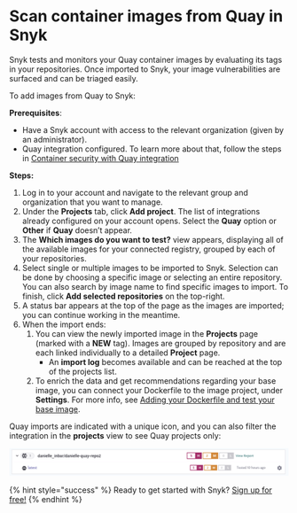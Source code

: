 # Scan container images from Quay in Snyk

Snyk tests and monitors your Quay container images by evaluating its tags in your repositories. Once imported to Snyk, your image vulnerabilities are surfaced and can be triaged easily.

To add images from Quay to Snyk:

**Prerequisites**:

* Have a Snyk account with access to the relevant organization \(given by an administrator\).
* Quay integration configured. To learn more about that, follow the steps in [Container security with Quay integration](https://docs.snyk.io/snyk-container/image-scanning-library/untitled-1/container-security-with-quay-integration)

**Steps:**

1. Log in to your account and navigate to the relevant group and organization that you want to manage. 
2. Under the **Projects** tab, click **Add project**. The list of integrations already configured on your account opens. Select the **Quay** option or **Other** if **Quay** doesn’t appear.
3. The **Which images do you want to test?** view appears, displaying all of the available images for your connected registry, grouped by each of your repositories. 
4. Select single or multiple images to be imported to Snyk. Selection can be done by choosing a specific image or selecting an entire repository. You can also search by image name to find specific images to import. To finish, click **Add selected repositories** on the top-right. 
5. A status bar appears at the top of the page as the images are imported; you can continue working in the meantime. 
6. When the import ends:
   1. You can view the newly imported image in the **Projects** page \(marked with a **NEW** tag\). Images are grouped by repository and are each linked individually to a detailed **Project** page.
      * An **import log** becomes available and can be reached at the top of the projects list. 
   2. To enrich the data and get recommendations regarding your base image, you can connect your Dockerfile to the image project, under **Settings**. For more info, see [Adding your Dockerfile and test your base image](https://support.snyk.io/hc/articles/360003916218#UUID-9ab347a6-8af0-ef6c-5ebd-cec21fbfab29).

Quay imports are indicated with a unique icon, and you can also filter the integration in the **projects** view to see Quay projects only:

![](../../../.gitbook/assets/mceclip1-11-.png)

{% hint style="success" %}
Ready to get started with Snyk? [Sign up for free!](https://snyk.io/login?cta=sign-up&loc=footer&page=support_docs_page)
{% endhint %}

